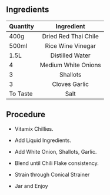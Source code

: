 ## Ingredients

| Quantity | Ingredient           |
| -------- |:--------------------:|
| 400g     | Dried Red Thai Chile |
| 500ml    | Rice Wine Vinegar    |
| 1.5L     | Distilled Water      |
| 4        | Medium White Onions  |
| 3        | Shallots             |
| 3        | Cloves Garlic        |
| To Taste | Salt                 |

## Procedure

* Vitamix Chillies.

* Add Liquid Ingredients.

* Add White Onion, Shallots, Garlic.

* Blend until Chili Flake consistency.

* Strain through Conical Strainer

* Jar and Enjoy
